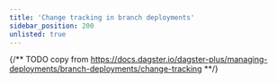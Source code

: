 ```yaml
---
title: 'Change tracking in branch deployments'
sidebar_position: 200
unlisted: true
---
```


{/** TODO copy from https://docs.dagster.io/dagster-plus/managing-deployments/branch-deployments/change-tracking **/}
